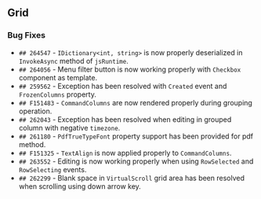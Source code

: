 ##  Grid

###    Bug Fixes

- `## 264547` - `IDictionary<int, string>` is now properly deserialized in `InvokeAsync` method of `jsRuntime`.
- `## 264056` - Menu filter button is now working properly with `Checkbox` component as template.
- `## 259562` - Exception has been resolved with `Created` event and `FrozenColumns` property.
- `## F151483` - `CommandColumns` are now rendered properly during grouping operation.
- `## 262043` - Exception has been resolved when editing in grouped column with negative `timezone`.
- `## 261180` - `PdfTrueTypeFont` property support has been provided for pdf method.
- `## F151325` - `TextAlign` is now applied properly to `CommandColumns`.
- `## 263552` - Editing is now working properly when using `RowSelected` and `RowSelecting` events.
- `## 262299` - Blank space in `VirtualScroll` grid area has been resolved when scrolling using down arrow key.
